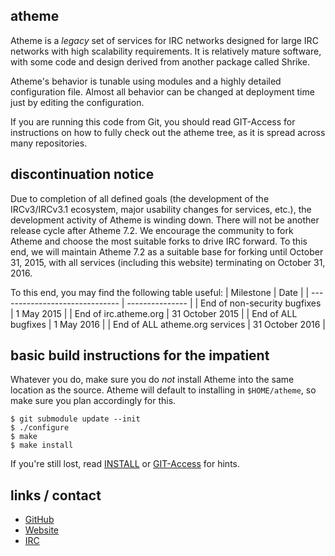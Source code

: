 ## atheme

Atheme is a *legacy* set of services for IRC networks designed for large IRC networks with high
scalability requirements.  It is relatively mature software, with some code and design
derived from another package called Shrike.

Atheme's behavior is tunable using modules and a highly detailed configuration file.
Almost all behavior can be changed at deployment time just by editing the configuration.

If you are running this code from Git, you should read GIT-Access for instructions on
how to fully check out the atheme tree, as it is spread across many repositories.

## discontinuation notice
Due to completion of all defined goals (the development of the IRCv3/IRCv3.1 ecosystem, major
usability changes for services, etc.), the development activity of Atheme is winding down. There
will not be another release cycle after Atheme 7.2. We encourage the community to fork Atheme and
choose the most suitable forks to drive IRC forward. To this end, we will maintain Atheme 7.2 as a
suitable base for forking until October 31, 2015, with all services (including this website)
terminating on October 31, 2016.

To this end, you may find the following table useful:
| Milestone                      | Date            |
| ------------------------------ | --------------- |
| End of non-security bugfixes   | 1 May 2015      |
| End of irc.atheme.org          | 31 October 2015 |
| End of ALL bugfixes            | 1 May 2016      |
| End of ALL atheme.org services | 31 October 2016 |

## basic build instructions for the impatient

Whatever you do, make sure you do *not* install Atheme into the same location as the source.
Atheme will default to installing in `$HOME/atheme`, so make sure you plan accordingly for this.

    $ git submodule update --init
    $ ./configure
    $ make
    $ make install

If you're still lost, read [INSTALL](INSTALL) or [GIT-Access](GIT-Access) for hints.

## links / contact

 * [GitHub](http://www.github.com/atheme/atheme)
 * [Website](http://www.atheme.net)
 * [IRC](irc://irc.atheme.org/#atheme)
